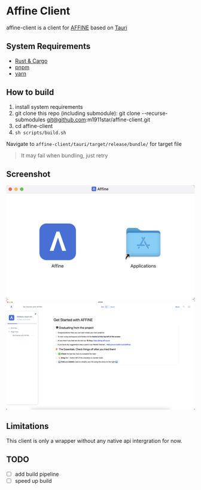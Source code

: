 # Affine Client

affine-client is a client for [AFFINE](https://github.com/toeverything/AFFiNE) based on [Tauri](https://tauri.app/)

## System Requirements

- [Rust & Cargo](https://www.rust-lang.org/)
- [pnpm](https://pnpm.io/)
- [yarn](https://yarnpkg.com/)

## How to build

1. install system requirements
2. git clone this repo (including submodule): git clone --recurse-submodules git@github.com:m1911star/affine-client.git
3. cd affine-client
4. `sh scripts/build.sh`

Navigate to `affine-client/tauri/target/release/bundle/` for target file

> It may fail when bundling, just retry

## Screenshot

![application](./screenshots/application.png)
![home](./screenshots/home.png)

## Limitations

This client is only a wrapper without any native api intergration for now.

## TODO

- [ ] add build pipeline
- [ ] speed up build
